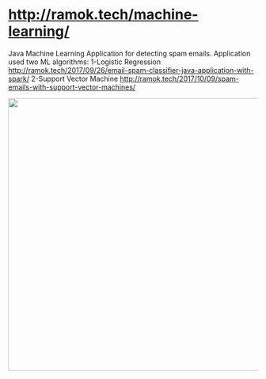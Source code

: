# http://ramok.tech/machine-learning/

Java Machine Learning Application for detecting spam emails.
Application used two ML algorithms:
1-Logistic Regression http://ramok.tech/2017/09/26/email-spam-classifier-java-application-with-spark/
2-Support Vector Machine http://ramok.tech/2017/10/09/spam-emails-with-support-vector-machines/
 
 <p align="center">
   <img src="http://ramok.tech/wp-content/uploads/2017/10/2017-10-13_21h03_56.jpg" width="550"/>
 </p>
